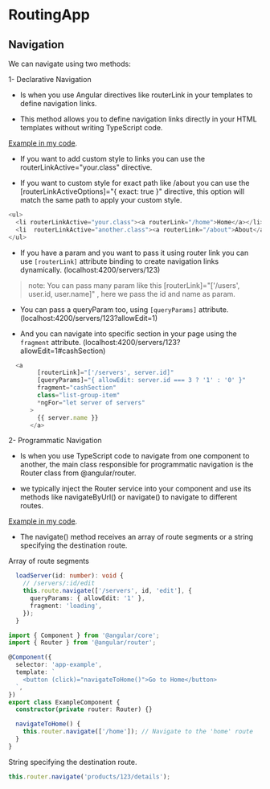 # RoutingApp

## Navigation

We can navigate using two methods:

1- Declarative Navigation

- Is when you use Angular directives like routerLink in your templates to define navigation links.

- This method allows you to define navigation links directly in your HTML templates without writing TypeScript code.

[Example in my code](https://github.com/OubaidaAkilan/Learning-Angular-2/blob/main/routing-app/src/app/app.component.html).

- If you want to add custom style to links you can use the routerLinkActive="your.class" directive.

- If you want to custom style for exact path like /about you can use the [routerLinkActiveOptions]="{ exact: true }" directive, this option will match the same path to apply your custom style.

```typescript
<ul>
  <li routerLinkActive="your.class"><a routerLink="/home">Home</a></li>
  <li  routerLinkActive="another.class"><a routerLink="/about">About</a></li>
</ul>

```

- If you have a param and you want to pass it using router link you can use `[routerLink]` attribute binding to create navigation links dynamically. (localhost:4200/servers/123)

>note: You can pass many param like this [routerLink]="['/users', user.id, user.name]" , here we pass the id and name as param.

- You can pass a queryParam too, using `[queryParams]` attribute. (localhost:4200/servers/123?allowEdit=1)

- And you can navigate into specific section in your page using the `fragment` attribute. (localhost:4200/servers/123?allowEdit=1#cashSection)

```typescript
  <a
        [routerLink]="['/servers', server.id]"
        [queryParams]="{ allowEdit: server.id === 3 ? '1' : '0' }"
        fragment="cashSection"
        class="list-group-item"
        *ngFor="let server of servers"
      >
        {{ server.name }}
      </a>
```

2- Programmatic Navigation

- Is when you use TypeScript code to navigate from one component to another, the main class  responsible for programmatic navigation is the Router class from @angular/router.  

- we typically inject the Router service into your component and use its methods like navigateByUrl() or navigate() to navigate to different routes.

[Example in my code](https://github.com/OubaidaAkilan/Learning-Angular-2/blob/main/routing-app/src/app/servers/servers.component.ts).

- The navigate() method receives an array of route segments or a string specifying the destination route.

Array of route segments

```typescript
  loadServer(id: number): void {
    // /servers/:id/edit 
    this.route.navigate(['/servers', id, 'edit'], {
      queryParams: { allowEdit: '1' },
      fragment: 'loading',
    });
  }
```

```typescript
import { Component } from '@angular/core';
import { Router } from '@angular/router';

@Component({
  selector: 'app-example',
  template: `
    <button (click)="navigateToHome()">Go to Home</button>
  `,
})
export class ExampleComponent {
  constructor(private router: Router) {}

  navigateToHome() {
    this.router.navigate(['/home']); // Navigate to the 'home' route
  }
}

```

String specifying the destination route.

```typescript
this.router.navigate('products/123/details');
```
